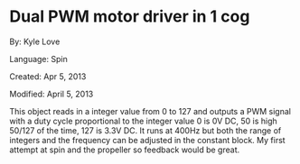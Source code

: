 # Dual PWM motor driver in 1 cog

By: Kyle Love

Language: Spin

Created: Apr 5, 2013

Modified: April 5, 2013

This object reads in a integer value from 0 to 127 and outputs a PWM signal with a duty cycle proportional to the integer value 0 is 0V DC, 50 is high 50/127 of the time, 127 is 3.3V DC. It runs at 400Hz but both the range of integers and the frequency can be adjusted in the constant block. My first attempt at spin and the propeller so feedback would be great.
